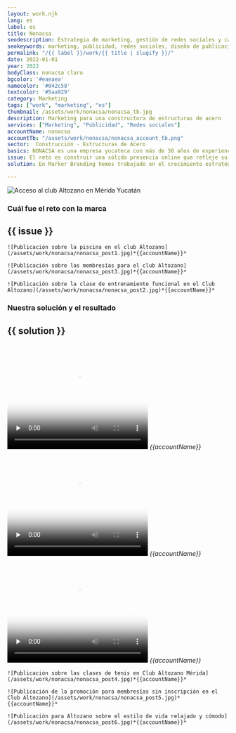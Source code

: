 ```yaml
---
layout: work.njk 
lang: es
label: es
title: Nonacsa
seodescription: Estrategia de marketing, gestión de redes sociales y campañas publicitarias para Nonacsa, una empresa especializada en crear sistemas de acero dentro y fuera de México.
seokeywords: marketing, publicidad, redes sociales, diseño de publicaciones, facebook, instagram, marketing y publicidad para una costructora en acero, constructora, nonacsa, desarrollo web, marker, méxico
permalink: "/{{ label }}/work/{{ title | slugify }}/"
date: 2022-01-01
year: 2022
bodyClass: nonacsa claro
bgcolor: '#eaeaea'
namecolor: '#042c58'
textcolor: '#5aa929'
category: Marketing
tags: ["work", "marketing", "es"]
thumbnail: /assets/work/nonacsa/nonacsa_tb.jpg
description: Marketing para una constructora de estructuras de acero
services: ["Marketing", "Publicidad", "Redes sociales"]
accountName: nonacsa
accountTb: "/assets/work/nonacsa/nonacsa_account_tb.png"
sector:  Construcción - Estructuras de Acero
basics: NONACSA es una empresa yucateca con más de 30 años de experiencia que ha dejado huella en el sector de la construcción. Especialistas en diseño, fabricación y montaje de estructuras metálicas, así como en la instalación de cubiertas prefabricadas, NONACSA se ha consolidado como un referente en proyectos de gran envergadura, como naves industriales, plazas comerciales, hospitales y edificios departamentales. Su compromiso con la calidad, la innovación y la excelencia los posiciona como un aliado estratégico para construir el futuro.
issue: El reto es construir una sólida presencia online que refleje su experiencia de más de 30 años y posicionarlos como líderes en el sector de diseño y construcción de estructuras metálicas. Con un enfoque en aumentar su reconocimiento y conectar con su mercado objetivo, estamos trabajando en una estrategia integral que destaque su calidad, innovación y trayectoria en cada publicación y plataforma digital.
solution: En Marker Branding hemos trabajado en el crecimiento estratégico de las cuentas de Facebook e Instagram de NONACSA, desarrollando contenido atractivo y alineado con su identidad corporativa. Además, implementamos campañas de pauta en Meta diseñadas específicamente para alcanzar un público objetivo interesado en grandes proyectos. Este enfoque nos ha permitido fortalecer su posicionamiento digital y conectar con clientes potenciales que buscan soluciones de calidad en diseño y construcción de estructuras metálicas.

---
```


![Acceso al club Altozano en Mérida Yucatán](/assets/work/nonacsa/nonacsa_portada.jpg)

<div class="column__2">
    <div class="col__left">
        <h3>Cuál fue el reto con la marca</h3>
    </div>
    <div class="col__right">
        <h2>{{ issue }}</h2>
    </div>
</div>

<div class="column__3__mkt">
    
    ![Publicación sobre la piscina en el club Altozano](/assets/work/nonacsa/nonacsa_post1.jpg)*{{accountName}}*

    ![Publicación sobre las membresías para el club Altozano](/assets/work/nonacsa/nonacsa_post3.jpg)*{{accountName}}*
    
    ![Publicación sobre la clase de entrenamiento funcional en el Club Altozano](/assets/work/nonacsa/nonacsa_post2.jpg)*{{accountName}}*

</div>


<div class="column__2 work__column__2">
    <div class="col__left">
        <h3>Nuestra solución y el resultado</h3>
    </div>
    <div class="col__right">
        <h2>{{ solution }}</h2>
    </div>
</div>


<div class="column__3__mkt">
    <div class="video__wrapper">
        <div class="picture">
            <video width="320" height="240" controls playsinline preload="none" x-webkit-airplay="allow" poster="/assets/work/nonacsa/nonacsa_reel1_poster.jpg">
                <source src="/assets/work/nonacsa/nonacsa_reel1.mp4" type="video/mp4">
                Tu navegador no logró reproducir este video, considera actualizarlo a una versión más reciente
            </video>
            <em>{{accountName}}</em>
        </div>
    </div>
    <div class="video__wrapper">
        <div class="picture">
            <video width="320" height="240" controls playsinline preload="none" x-webkit-airplay="allow" poster="/assets/work/nonacsa/nonacsa_reel2_poster.jpg">
                <source src="/assets/work/nonacsa/nonacsa_reel2.mp4" type="video/mp4">
                Tu navegador no logró reproducir este video, considera actualizarlo a una versión más reciente
            </video>
            <em>{{accountName}}</em>
        </div>
    </div>
    <div class="video__wrapper">
        <div class="picture">
            <video width="320" height="240" controls playsinline preload="none" x-webkit-airplay="allow" poster="/assets/work/nonacsa/nonacsa_reel3_poster.jpg">
                <source src="/assets/work/nonacsa/nonacsa_reel3.mp4" type="video/mp4">
                Tu navegador no logró reproducir este video, considera actualizarlo a una versión más reciente
            </video>
            <em>{{accountName}}</em>
        </div>
    </div>
</div>


<div class="column__3__mkt">
    
    ![Publicación sobre las clases de tenis en Club Altozano Mérida](/assets/work/nonacsa/nonacsa_post4.jpg)*{{accountName}}*

    ![Publicación de la promoción para membresías sin inscripción en el Club Altozano](/assets/work/nonacsa/nonacsa_post5.jpg)*{{accountName}}*
    
    ![Publicación para Altozano sobre el estilo de vida relajado y cómodo](/assets/work/nonacsa/nonacsa_post6.jpg)*{{accountName}}*

</div>
